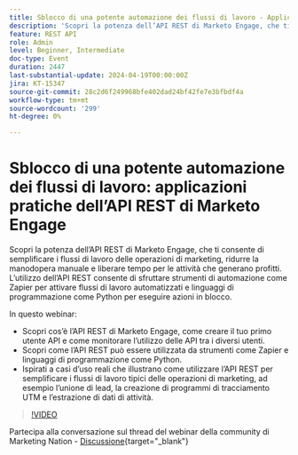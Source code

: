 ```yaml
---
title: Sblocco di una potente automazione dei flussi di lavoro - Applicazioni pratiche dell’API REST di Marketo Engage
description: 'Scopri la potenza dell’API REST di Marketo Engage, che ti consente di semplificare i flussi di lavoro delle operazioni di marketing, ridurre la manodopera manuale e liberare tempo per le attività che generano profitti. L’utilizzo dell’API REST consente di sfruttare strumenti di automazione come Zapier per attivare flussi di lavoro automatizzati e linguaggi di programmazione come Python per eseguire azioni in blocco.In questo webinar:- Scopri cos’è l’API REST di Marketo Engage, come creare il tuo primo utente API e come monitorare l’utilizzo dell’API tra i diversi utenti.: scopri come l’API REST può essere utilizzata da strumenti come Zapier e linguaggi di programmazione come Python.: ispirati a casi d’uso reali che illustrano come utilizzare l’API REST per semplificare i flussi di lavoro tipici delle operazioni di marketing, ad esempio l’unione di lead, la creazione di programmi di tracciamento UTM e l’estrazione di dati di attività.'
feature: REST API
role: Admin
level: Beginner, Intermediate
doc-type: Event
duration: 2447
last-substantial-update: 2024-04-19T00:00:00Z
jira: KT-15347
source-git-commit: 28c2d6f249968bfe402dad24bf42fe7e3bfbdf4a
workflow-type: tm+mt
source-wordcount: '299'
ht-degree: 0%

---
```



# Sblocco di una potente automazione dei flussi di lavoro: applicazioni pratiche dell’API REST di Marketo Engage

Scopri la potenza dell’API REST di Marketo Engage, che ti consente di semplificare i flussi di lavoro delle operazioni di marketing, ridurre la manodopera manuale e liberare tempo per le attività che generano profitti. L’utilizzo dell’API REST consente di sfruttare strumenti di automazione come Zapier per attivare flussi di lavoro automatizzati e linguaggi di programmazione come Python per eseguire azioni in blocco.

In questo webinar:

- Scopri cos’è l’API REST di Marketo Engage, come creare il tuo primo utente API e come monitorare l’utilizzo delle API tra i diversi utenti.
- Scopri come l’API REST può essere utilizzata da strumenti come Zapier e linguaggi di programmazione come Python.
- Ispirati a casi d’uso reali che illustrano come utilizzare l’API REST per semplificare i flussi di lavoro tipici delle operazioni di marketing, ad esempio l’unione di lead, la creazione di programmi di tracciamento UTM e l’estrazione di dati di attività.

>[!VIDEO](https://video.tv.adobe.com/v/3428435/?learn=on)


Partecipa alla conversazione sul thread del webinar della community di Marketing Nation - [Discussione](https://nation.marketo.com/t5/product-discussions/webinar-april-17th-8am-pst-unlocking-powerful-workflow/td-p/346330){target="_blank"}
